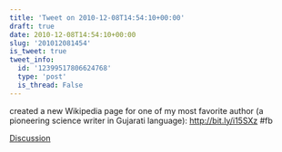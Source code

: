 ```yaml
---
title: 'Tweet on 2010-12-08T14:54:10+00:00'
draft: true
date: 2010-12-08T14:54:10+00:00
slug: '201012081454'
is_tweet: true
tweet_info:
  id: '12399517806624768'
  type: 'post'
  is_thread: False
---
```




created a new Wikipedia page for one of my most favorite author (a pioneering science writer in Gujarati language): http://bit.ly/i15SXz #fb

[Discussion](https://x.com/sytelus/status/12399517806624768)
